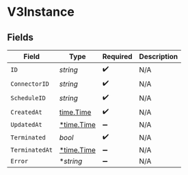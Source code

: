 # V3Instance


## Fields

| Field                                      | Type                                       | Required                                   | Description                                |
| ------------------------------------------ | ------------------------------------------ | ------------------------------------------ | ------------------------------------------ |
| `ID`                                       | *string*                                   | :heavy_check_mark:                         | N/A                                        |
| `ConnectorID`                              | *string*                                   | :heavy_check_mark:                         | N/A                                        |
| `ScheduleID`                               | *string*                                   | :heavy_check_mark:                         | N/A                                        |
| `CreatedAt`                                | [time.Time](https://pkg.go.dev/time#Time)  | :heavy_check_mark:                         | N/A                                        |
| `UpdatedAt`                                | [*time.Time](https://pkg.go.dev/time#Time) | :heavy_minus_sign:                         | N/A                                        |
| `Terminated`                               | *bool*                                     | :heavy_check_mark:                         | N/A                                        |
| `TerminatedAt`                             | [*time.Time](https://pkg.go.dev/time#Time) | :heavy_minus_sign:                         | N/A                                        |
| `Error`                                    | **string*                                  | :heavy_minus_sign:                         | N/A                                        |